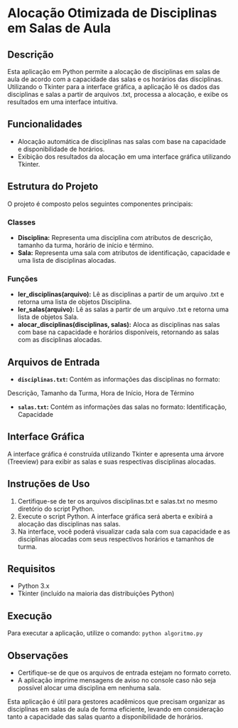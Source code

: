 # Alocação Otimizada de Disciplinas em Salas de Aula

## Descrição

Esta aplicação em Python permite a alocação de disciplinas em salas de aula de acordo com a capacidade das salas e os horários das disciplinas. Utilizando o Tkinter para a interface gráfica, a aplicação lê os dados das disciplinas e salas a partir de arquivos .txt, processa a alocação, e exibe os resultados em uma interface intuitiva.

## Funcionalidades

- Alocação automática de disciplinas nas salas com base na capacidade e disponibilidade de horários.
- Exibição dos resultados da alocação em uma interface gráfica utilizando Tkinter.

## Estrutura do Projeto

O projeto é composto pelos seguintes componentes principais:

### Classes

- **Disciplina:** Representa uma disciplina com atributos de descrição, tamanho da turma, horário de início e término.
- **Sala:** Representa uma sala com atributos de identificação, capacidade e uma lista de disciplinas alocadas.

### Funções

- **ler_disciplinas(arquivo):** Lê as disciplinas a partir de um arquivo .txt e retorna uma lista de objetos Disciplina.
- **ler_salas(arquivo):** Lê as salas a partir de um arquivo .txt e retorna uma lista de objetos Sala.
- **alocar_disciplinas(disciplinas, salas):** Aloca as disciplinas nas salas com base na capacidade e horários disponíveis, retornando as salas com as disciplinas alocadas.

## Arquivos de Entrada

- **`disciplinas.txt`:** Contém as informações das disciplinas no formato:
<p>     Descrição, Tamanho da Turma, Hora de Início, Hora de Término</p>

- **`salas.txt`:** Contém as informações das salas no formato:
Identificação, Capacidade

## Interface Gráfica

A interface gráfica é construída utilizando Tkinter e apresenta uma árvore (Treeview) para exibir as salas e suas respectivas disciplinas alocadas.

## Instruções de Uso

1. Certifique-se de ter os arquivos disciplinas.txt e salas.txt no mesmo diretório do script Python.
2. Execute o script Python. A interface gráfica será aberta e exibirá a alocação das disciplinas nas salas.
3. Na interface, você poderá visualizar cada sala com sua capacidade e as disciplinas alocadas com seus respectivos horários e tamanhos de turma.

## Requisitos

- Python 3.x
- Tkinter (incluído na maioria das distribuições Python)

## Execução

Para executar a aplicação, utilize o comando:
`python algoritmo.py`

## Observações

- Certifique-se de que os arquivos de entrada estejam no formato correto.
- A aplicação imprime mensagens de aviso no console caso não seja possível alocar uma disciplina em nenhuma sala.

Esta aplicação é útil para gestores acadêmicos que precisam organizar as disciplinas em salas de aula de forma eficiente, levando em consideração tanto a capacidade das salas quanto a disponibilidade de horários.